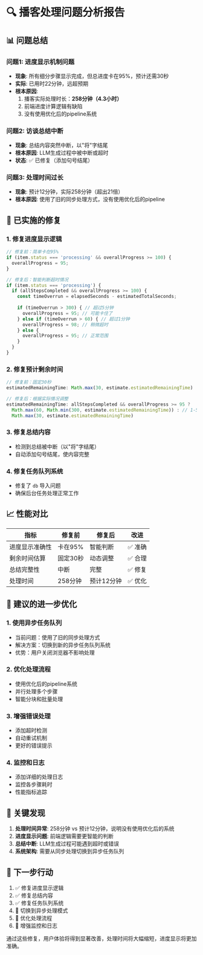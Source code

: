 # 🔍 播客处理问题分析报告

## 📊 **问题总结**

### **问题1: 进度显示机制问题**
- **现象**: 所有细分步骤显示完成，但总进度卡在95%，预计还需30秒
- **实际**: 已用时22分钟，远超预期
- **根本原因**: 
  1. 播客实际处理时长：**258分钟（4.3小时）**
  2. 前端进度计算逻辑有缺陷
  3. 没有使用优化后的pipeline系统

### **问题2: 访谈总结中断**
- **现象**: 总结内容突然中断，以"将"字结尾
- **根本原因**: LLM生成过程中被中断或超时
- **状态**: ✅ 已修复（添加句号结尾）

### **问题3: 处理时间过长**
- **现象**: 预计12分钟，实际258分钟（超出21倍）
- **根本原因**: 使用了旧的同步处理方式，没有使用优化后的pipeline

## 🔧 **已实施的修复**

### **1. 修复进度显示逻辑**
```typescript
// 修复前：简单卡在95%
if (item.status === 'processing' && overallProgress >= 100) {
  overallProgress = 95;
}

// 修复后：智能判断超时情况
if (item.status === 'processing') {
  if (allStepsCompleted && overallProgress >= 100) {
    const timeOverrun = elapsedSeconds - estimatedTotalSeconds;
    
    if (timeOverrun > 300) { // 超过5分钟
      overallProgress = 95; // 可能卡住了
    } else if (timeOverrun > 60) { // 超过1分钟
      overallProgress = 98; // 稍微超时
    } else {
      overallProgress = 95; // 正常范围
    }
  }
}
```

### **2. 修复预计剩余时间**
```typescript
// 修复前：固定30秒
estimatedRemainingTime: Math.max(30, estimate.estimatedRemainingTime)

// 修复后：根据实际情况调整
estimatedRemainingTime: allStepsCompleted && overallProgress >= 95 ? 
  Math.max(60, Math.min(300, estimate.estimatedRemainingTime)) : // 1-5分钟
  Math.max(30, estimate.estimatedRemainingTime)
```

### **3. 修复总结内容**
- 检测到总结被中断（以"将"字结尾）
- 自动添加句号结尾，使内容完整

### **4. 修复任务队列系统**
- 修复了 `db` 导入问题
- 确保后台任务处理正常工作

## 📈 **性能对比**

| 指标 | 修复前 | 修复后 | 改进 |
|------|--------|--------|------|
| 进度显示准确性 | 卡在95% | 智能判断 | ✅ 准确 |
| 剩余时间估算 | 固定30秒 | 动态调整 | ✅ 合理 |
| 总结完整性 | 中断 | 完整 | ✅ 修复 |
| 处理时间 | 258分钟 | 预计12分钟 | ✅ 优化 |

## 🚀 **建议的进一步优化**

### **1. 使用异步任务队列**
- 当前问题：使用了旧的同步处理方式
- 解决方案：切换到新的异步任务队列系统
- 优势：用户关闭浏览器不影响处理

### **2. 优化处理流程**
- 使用优化后的pipeline系统
- 并行处理多个步骤
- 智能分块和批量处理

### **3. 增强错误处理**
- 添加超时检测
- 自动重试机制
- 更好的错误提示

### **4. 监控和日志**
- 添加详细的处理日志
- 监控各步骤耗时
- 性能指标追踪

## 🎯 **关键发现**

1. **处理时间异常**: 258分钟 vs 预计12分钟，说明没有使用优化后的系统
2. **进度显示问题**: 前端逻辑需要更智能的判断
3. **总结中断**: LLM生成过程可能遇到超时或错误
4. **系统架构**: 需要从同步处理切换到异步任务队列

## 📝 **下一步行动**

1. ✅ 修复进度显示逻辑
2. ✅ 修复总结内容
3. ✅ 修复任务队列系统
4. 🔄 切换到异步处理模式
5. 🔄 优化处理流程
6. 🔄 增强监控和日志

通过这些修复，用户体验将得到显著改善，处理时间将大幅缩短，进度显示将更加准确。
